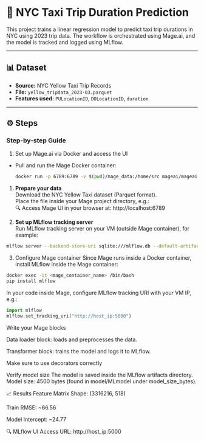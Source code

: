 # 🚖 NYC Taxi Trip Duration Prediction

This project trains a linear regression model to predict taxi trip durations in NYC using 2023 trip data. The workflow is orchestrated using Mage.ai, and the model is tracked and logged using MLflow.

---

## 📊 Dataset

- **Source:** NYC Yellow Taxi Trip Records  
- **File:** `yellow_tripdata_2023-03.parquet`  
- **Features used:** `PULocationID`, `DOLocationID`, `duration`

---

## ⚙️ Steps

### Step-by-step Guide
1. Set up Mage.ai via Docker and access the UI

- Pull and run the Mage Docker container:

  ```bash
  docker run -p 6789:6789 -v $(pwd)/mage_data:/home/src mageai/mageai:latest mage start my_first_project
  ```
1. **Prepare your data**  
   Download the NYC Yellow Taxi dataset (Parquet format).  
   Place the file inside your Mage project directory, e.g.:  
🔍 Access Mage UI in your browser at:  http://localhost:6789

2. **Set up MLflow tracking server**  
Run MLflow tracking server on your VM (outside Mage container), for example:  
```bash
mlflow server --backend-store-uri sqlite:///mlflow.db --default-artifact-root ./mlruns --host 0.0.0.0 --port 5000
```
3. Configure Mage container
Since Mage runs inside a Docker container, install MLflow inside the Mage container:
```bash
docker exec -it <mage_container_name> /bin/bash
pip install mlflow
```
In your code inside Mage, configure MLflow tracking URI with your VM IP, e.g.:
```Python
import mlflow
mlflow.set_tracking_uri("http://host_ip:5000")
```
Write your Mage blocks

Data loader block: loads and preprocesses the data.

Transformer block: trains the model and logs it to MLflow.

Make sure to use decorators correctly

Verify model size
The model is saved inside the MLflow artifacts directory.
Model size: 4500 bytes (found in model/MLmodel under model_size_bytes).

📈 Results
Feature Matrix Shape: (3316216, 518)

Train RMSE: ~66.56

Model Intercept: ~24.77

🔍 MLflow UI
Access URL: http://host_ip:5000
